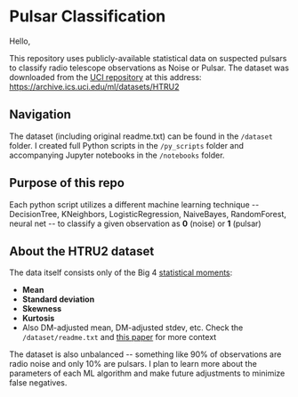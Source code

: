 # Pulsar Classification

Hello,

This repository uses publicly-available statistical data on suspected pulsars to classify radio telescope observations as Noise or Pulsar. 
The dataset was downloaded from the [UCI repository](https://archive.ics.uci.edu/ml/index.php) at this address: https://archive.ics.uci.edu/ml/datasets/HTRU2

## Navigation
The dataset (including original readme.txt) can be found in the `/dataset` folder. 
I created full Python scripts in the `/py_scripts` folder and accompanying Jupyter notebooks in the `/notebooks` folder.

## Purpose of this repo
Each python script utilizes a different machine learning technique -- DecisionTree, KNeighbors, LogisticRegression, NaiveBayes, RandomForest, neural net -- 
to classify a given observation as **0** (noise) or **1** (pulsar)

## About the HTRU2 dataset
The data itself consists only of the Big 4 [statistical moments](https://en.wikipedia.org/wiki/Moment_(mathematics)):
- **Mean**
- **Standard deviation**
- **Skewness**
- **Kurtosis**
- Also DM-adjusted mean, DM-adjusted stdev, etc. Check the `/dataset/readme.txt` and [this paper](http://www.scienceguyrob.com/wp-content/uploads/2016/12/WhyArePulsarsHardToFind_Lyon_2016.pdf) for more context

The dataset is also unbalanced -- something like 90% of observations are radio noise and only 10% are pulsars. I plan to learn more about the parameters of each ML algorithm and make future adjustments to minimize false negatives.
